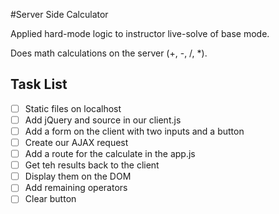 #Server Side Calculator

Applied hard-mode logic to instructor live-solve of base mode.

Does math calculations on the server (+, -, /, *).

## Task List
- [ ] Static files on localhost
- [ ] Add jQuery and source in our client.js
- [ ] Add a form on the client with two inputs and a button
- [ ] Create our AJAX request
- [ ] Add a route for the calculate in the app.js
- [ ] Get teh results back to the client
- [ ] Display them on the DOM
- [ ] Add remaining operators
- [ ] Clear button
